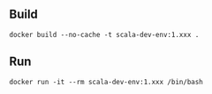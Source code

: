 ## Build
```
docker build --no-cache -t scala-dev-env:1.xxx .
```

## Run
```
docker run -it --rm scala-dev-env:1.xxx /bin/bash
```
